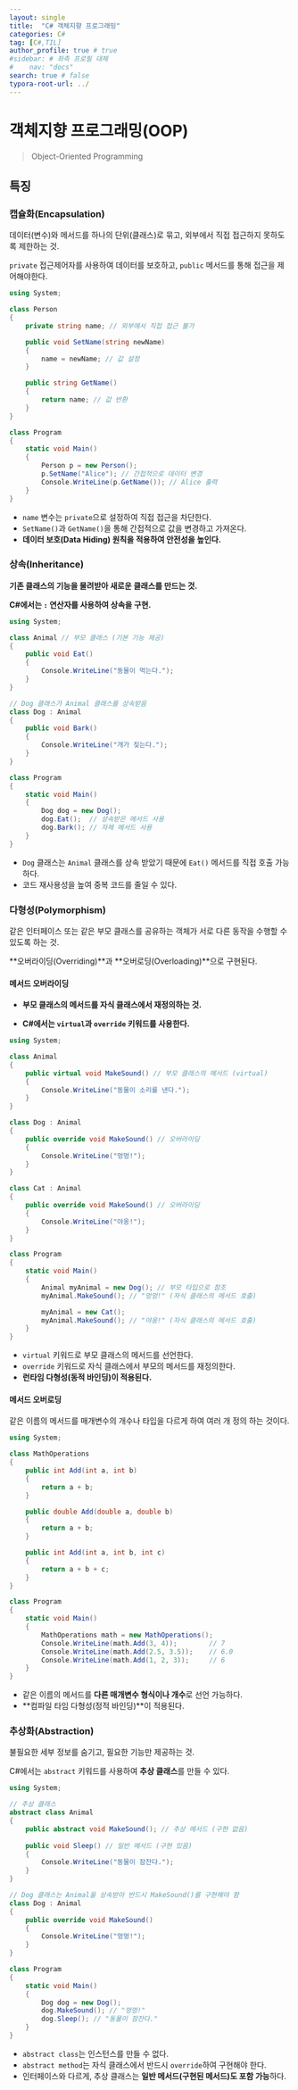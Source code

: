 ```yaml
---
layout: single
title:  "C# 객체지향 프로그래밍"
categories: C#
tag: [C#,TIL]
author_profile: true # true
#sidebar: # 좌측 프로필 대체
#    nav: "docs"
search: true # false
typora-root-url: ../
---
```


# 객체지향 프로그래밍(OOP)

>  Object-Oriented Programming



## 특징

### 캡슐화(Encapsulation)

데이터(변수)와 메서드를 하나의 단위(클래스)로 묶고, 외부에서 직접 접근하지 못하도록 제한하는 것.

`private` 접근제어자를 사용하여 데이터를 보호하고, `public` 메서드를 통해 접근을 제어해야한다.

``` csharp
using System;

class Person
{
    private string name; // 외부에서 직접 접근 불가

    public void SetName(string newName)
    {
        name = newName; // 값 설정
    }

    public string GetName()
    {
        return name; // 값 반환
    }
}

class Program
{
    static void Main()
    {
        Person p = new Person();
        p.SetName("Alice"); // 간접적으로 데이터 변경
        Console.WriteLine(p.GetName()); // Alice 출력
    }
}
```

- `name` 변수는 `private`으로 설정하여 직접 접근을 차단한다.
- `SetName()`과 `GetName()`을 통해 간접적으로 값을 변경하고 가져온다.
- **데이터 보호(Data Hiding) 원칙을 적용하여 안전성을 높인다.**





### **상속(Inheritance)**

**기존 클래스의 기능을 물려받아 새로운 클래스를 만드는 것.**

**C#에서는 `:` 연산자를 사용하여 상속을 구현.**

``` csharp
using System;

class Animal // 부모 클래스 (기본 기능 제공)
{
    public void Eat()
    {
        Console.WriteLine("동물이 먹는다.");
    }
}

// Dog 클래스가 Animal 클래스를 상속받음
class Dog : Animal
{
    public void Bark()
    {
        Console.WriteLine("개가 짖는다.");
    }
}

class Program
{
    static void Main()
    {
        Dog dog = new Dog();
        dog.Eat();  // 상속받은 메서드 사용
        dog.Bark(); // 자체 메서드 사용
    }
}
```

- `Dog` 클래스는 `Animal` 클래스를 상속 받았기 때문에 `Eat()` 메서드를 직접 호출 가능하다.
- 코드 재사용성을 높여 중복 코드를 줄일 수 있다.





### **다형성(Polymorphism)**

같은 인터페이스 또는 같은 부모 클래스를 공유하는 객체가 서로 다른 동작을 수행할 수 있도록 하는 것.

**오버라이딩(Overriding)**과 **오버로딩(Overloading)**으로 구현된다.



#### 메서드 오버라이딩

- **부모 클래스의 메서드를 자식 클래스에서 재정의하는 것.**

- **C#에서는 `virtual`과 `override` 키워드를 사용한다.**

``` csharp
using System;

class Animal
{
    public virtual void MakeSound() // 부모 클래스의 메서드 (virtual)
    {
        Console.WriteLine("동물이 소리를 낸다.");
    }
}

class Dog : Animal
{
    public override void MakeSound() // 오버라이딩
    {
        Console.WriteLine("멍멍!");
    }
}

class Cat : Animal
{
    public override void MakeSound() // 오버라이딩
    {
        Console.WriteLine("야옹!");
    }
}

class Program
{
    static void Main()
    {
        Animal myAnimal = new Dog(); // 부모 타입으로 참조
        myAnimal.MakeSound(); // "멍멍!" (자식 클래스의 메서드 호출)

        myAnimal = new Cat();
        myAnimal.MakeSound(); // "야옹!" (자식 클래스의 메서드 호출)
    }
}

```

- `virtual` 키워드로 부모 클래스의 메서드를 선언한다.
- `override` 키워드로 자식 클래스에서 부모의 메서드를 재정의한다.
- **런타임 다형성(동적 바인딩)이 적용된다.**





#### 메서드 오버로딩

같은 이름의 메서드를 매개변수의 개수나 타입을 다르게 하여 여러 개 정의 하는 것이다.

```csharp
using System;

class MathOperations
{
    public int Add(int a, int b)
    {
        return a + b;
    }

    public double Add(double a, double b)
    {
        return a + b;
    }

    public int Add(int a, int b, int c)
    {
        return a + b + c;
    }
}

class Program
{
    static void Main()
    {
        MathOperations math = new MathOperations();
        Console.WriteLine(math.Add(3, 4));        // 7
        Console.WriteLine(math.Add(2.5, 3.5));    // 6.0
        Console.WriteLine(math.Add(1, 2, 3));     // 6
    }
}
```

- 같은 이름의 메서드를 **다른 매개변수 형식이나 개수**로 선언 가능하다.
- **컴파일 타임 다형성(정적 바인딩)**이 적용된다.



### 추상화(**Abstraction)**

불필요한 세부 정보를 숨기고, 필요한 기능만 제공하는 것.

C#에서는 `abstract` 키워드를 사용하여 **추상 클래스**를 만들 수 있다.

``` csharp
using System;

// 추상 클래스
abstract class Animal
{
    public abstract void MakeSound(); // 추상 메서드 (구현 없음)
    
    public void Sleep() // 일반 메서드 (구현 있음)
    {
        Console.WriteLine("동물이 잠잔다.");
    }
}

// Dog 클래스는 Animal을 상속받아 반드시 MakeSound()를 구현해야 함
class Dog : Animal
{
    public override void MakeSound()
    {
        Console.WriteLine("멍멍!");
    }
}

class Program
{
    static void Main()
    {
        Dog dog = new Dog();
        dog.MakeSound(); // "멍멍!"
        dog.Sleep(); // "동물이 잠잔다."
    }
}
```

- `abstract class`는 인스턴스를 만들 수 없다.
- `abstract method`는 자식 클래스에서 반드시 `override`하여 구현해야 한다.
- 인터페이스와 다르게, 추상 클래스는 **일반 메서드(구현된 메서드)도 포함 가능**하다.

